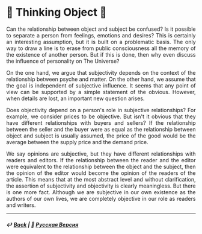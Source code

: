 # 🧠 Thinking Object 🧠

<p align="justify">Can the relationship between object and subject be confused? Is it possible to separate a person from feelings, emotions and desires? This is certainly an interesting assumption, but it is built on a problematic basis. The only way to draw a line is to erase from public consciousness all the memory of the existence of another person. But if this is done, then why even discuss the influence of personality on The Universe?</p>

<p align="justify">On the one hand, we argue that subjectivity depends on the context of the relationship between psyche and matter. On the other hand, we assume that the goal is independent of subjective influence. It seems that any point of view can be supported by a simple statement of the obvious. However, when details are lost, an important new question arises.</p>

<p align="justify">Does objectivity depend on a person's role in subjective relationships? For example, we consider prices to be objective. But isn't it obvious that they have different relationships with buyers and sellers? If the relationship between the seller and the buyer were as equal as the relationship between object and subject is usually assumed, the price of the good would be the average between the supply price and the demand price.</p>

<p align="justify">We say opinions are subjective, but they have different relationships with readers and editors. If the relationship between the reader and the editor were equivalent to the relationship between the object and the subject, then the opinion of the editor would become the opinion of the readers of the article. This means that at the most abstract level and without clarification, the assertion of subjectivity and objectivity is clearly meaningless. But there is one more fact. Although we are subjective in our own existence as the authors of our own lives, we are completely objective in our role as readers and writers.</p>

***

##### ↩️ [Back](index.md) | 🌻 [Русская Версия](thinking_object-2.md)

